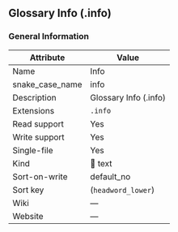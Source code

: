 ## Glossary Info (.info)

### General Information

| Attribute       | Value                 |
| --------------- | --------------------- |
| Name            | Info                  |
| snake_case_name | info                  |
| Description     | Glossary Info (.info) |
| Extensions      | `.info`               |
| Read support    | Yes                   |
| Write support   | Yes                   |
| Single-file     | Yes                   |
| Kind            | 📝 text                |
| Sort-on-write   | default_no            |
| Sort key        | (`headword_lower`)    |
| Wiki            | ―                     |
| Website         | ―                     |
